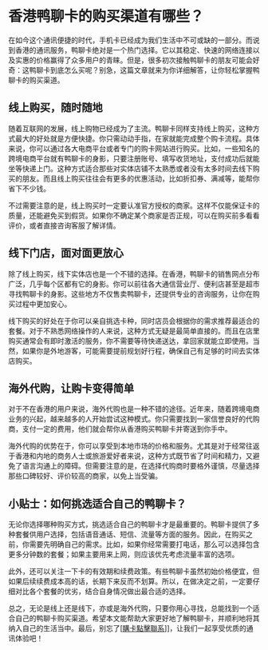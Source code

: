 # 香港鸭聊卡的购买渠道有哪些？

在如今这个通讯便捷的时代，手机卡已经成为我们生活中不可或缺的一部分。而说到香港的通讯服务，鸭聊卡绝对是一个热门选择。它以其稳定、快速的网络连接以及实惠的价格赢得了众多用户的青睐。但是，很多初次接触鸭聊卡的朋友可能会好奇：这鸭聊卡到底怎么买呢？别急，这篇文章就来为你详细解答，让你轻松掌握鸭聊卡的购买渠道。

## 线上购买，随时随地

随着互联网的发展，线上购物已经成为了主流。鸭聊卡同样支持线上购买，这种方式最大的好处就是方便快捷。你只需动动手指，在家就能完成整个购卡流程。具体来说，你可以通过各大电商平台或者专门的购卡网站进行购买。比如，一些知名的跨境电商平台就有鸭聊卡的身影，只要注册账号、填写收货地址，支付成功后就能坐等快递上门。这种方式适合那些对实体店铺不太熟悉或者没有太多时间去线下购买的朋友。而且线上购买往往会有更多的优惠活动，比如折扣券、满减等，能帮你省下不少钱。

不过需要注意的是，线上购买时一定要认准官方授权的商家。这样不仅能保证卡的质量，还能避免买到假货。如果你不确定某个商家是否正规，可以在购买前多看看评价，或者直接咨询客服了解详情。

## 线下门店，面对面更放心

除了线上购买，线下实体店也是一个不错的选择。在香港，鸭聊卡的销售网点分布广泛，几乎每个区都有它的身影。你可以前往各大通信营业厅、便利店甚至是超市寻找鸭聊卡的身影。这些地方不仅售卖鸭聊卡，还提供专业的咨询服务，让你在购买过程中更加安心。

线下购买的好处在于你可以亲自挑选卡种，同时店员会根据你的需求推荐最适合的套餐。对于不熟悉网络操作的人来说，这种方式无疑是最简单直接的。而且在店里购买通常会有即时激活的服务，你不需要等待快递送达，拿回家就能立即使用。当然，如果你是外地游客，可能需要提前规划好行程，确保自己有足够的时间去实体店购买。

## 海外代购，让购卡变得简单

对于不在香港的用户来说，海外代购也是一种不错的途径。近年来，随着跨境电商业务的兴起，越来越多的人开始尝试这种模式。你只需要找到一家信誉良好的代购商，支付一定的费用，他们就会帮你从香港购买鸭聊卡并寄送到你手中。

海外代购的优势在于，你可以享受到本地市场的价格和服务。尤其是对于经常往返于香港和内地的商务人士或旅游爱好者来说，这种方式既节省了时间和精力，又避免了语言沟通上的障碍。但需要注意的是，在选择代购商时要格外谨慎，尽量选择那些口碑较好、评价较高的商家，以免上当受骗。

## 小贴士：如何挑选适合自己的鸭聊卡？

无论你选择哪种购买方式，挑选适合自己的鸭聊卡才是最重要的。鸭聊卡提供了多种套餐供用户选择，包括语音通话、短信、流量等方面的服务。因此，在购买之前，你需要先明确自己的需求。比如，如果你经常需要打电话，那么可以选择包含更多分钟数的套餐；如果主要用来上网，则应该优先考虑流量丰富的选项。

此外，还可以关注一下卡的有效期和续费政策。有些鸭聊卡虽然初始价格便宜，但如果后续续费成本高的话，长期下来反而不划算。所以，在做决定之前，一定要仔细对比各个套餐的优劣，结合自身情况做出最合适的选择。

总之，无论是线上还是线下，亦或是海外代购，只要你用心寻找，总能找到一个适合自己的鸭聊卡购买渠道。希望本文能帮助大家更好地了解鸭聊卡，并顺利地将其纳入自己的生活当中。最后，别忘了[[購卡點擊聯系](https://t.me/s/SXDXQF)]]，让我们一起享受优质的通讯体验吧！